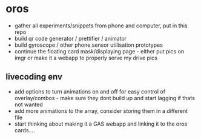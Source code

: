 # oros

- gather all experiments/snippets from phone and computer, put in this repo
- build qr code generator / prettifier / animator
- build gyroscope / other phone sensor utilisation prototypes
- continue the floating card mask/displaying page - either put pics on imgr or make it a webapp to properly serve my drive pics

##  livecoding env
  - add options to turn animations on and off for easy control of overlay/combos - make sure they dont build up and start lagging if thats not wanted
  - add more animations to the array, consider storing them in a different file
  - start thinking about making it a GAS webapp and linking it to the oros cards....  



